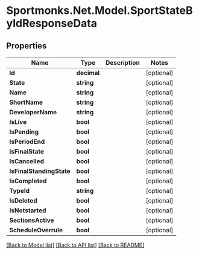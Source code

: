 # Sportmonks.Net.Model.SportStateByIdResponseData

## Properties

Name | Type | Description | Notes
------------ | ------------- | ------------- | -------------
**Id** | **decimal** |  | [optional] 
**State** | **string** |  | [optional] 
**Name** | **string** |  | [optional] 
**ShortName** | **string** |  | [optional] 
**DeveloperName** | **string** |  | [optional] 
**IsLive** | **bool** |  | [optional] 
**IsPending** | **bool** |  | [optional] 
**IsPeriodEnd** | **bool** |  | [optional] 
**IsFinalState** | **bool** |  | [optional] 
**IsCancelled** | **bool** |  | [optional] 
**IsFinalStandingState** | **bool** |  | [optional] 
**IsCompleted** | **bool** |  | [optional] 
**TypeId** | **string** |  | [optional] 
**IsDeleted** | **bool** |  | [optional] 
**IsNotstarted** | **bool** |  | [optional] 
**SectionsActive** | **bool** |  | [optional] 
**ScheduleOverrule** | **bool** |  | [optional] 

[[Back to Model list]](../README.md#documentation-for-models) [[Back to API list]](../README.md#documentation-for-api-endpoints) [[Back to README]](../README.md)

